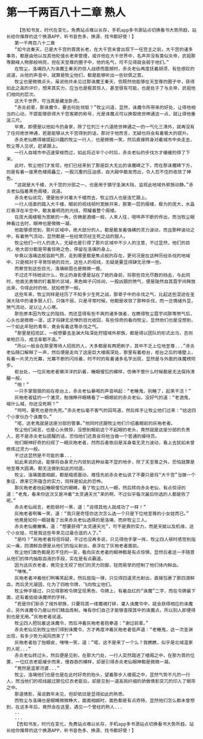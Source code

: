 # 第一千两百八十二章 熟人
        【告知书友，时代在变化，免费站点难以长存，手机app多书源站点切换看书大势所趋，站长给你推荐的这个换源APP，听书音色多、换源、找书都好使！】
       第一千两百八十二章
       “如今这秦天，已是大千宫的首席长老，在大千宫未曾出现下一任宫主之前，大千宫的诸多事务，都是由他以及其他轮值长老来管理，或许他在大千世界中，名声并没有类似炎帝，武祖那等巅峰人物那般响亮，但在天至尊的圈子中，他的名气，可不见得就会弱于他们。”
       在牧尘，洛璃四人为诛魔王秦天的惊人战绩而震撼时，赤炎老仙再度抚着胡须，有些感叹的说道，从他的声音中，就算是牧尘他们，都是能够听出一些钦佩之意。
       牧尘也是微微点头，虽说他并未见过那诛魔王秦天，但既然他能够在天至尊的圈子中，获得如此之高的评价，想来其实力，应当也是极其惊人，甚至很有可能，也是处于了与炎帝，武祖他们相同的层次。
       这大千世界，可当真是藏龙卧虎。
       “赤炎前辈，那诛魔令，要去何处领取？”牧尘问道，显然，诛魔令所带来的好处，让得他相当的心动，不提能够获得大千宫客卿的称号，光是诛魔点可以换取绝世神通这一点，就让得他垂涎三尺。
       毕竟，即便是以他如今的身家，除了位列三十六道绝世神通之一的一气化三清外，就再没有了任何绝世神通，若是能够从大千宫得到的话，那对于他而言，无疑也将会有着极大的提升。
       赤炎老仙瞧得被提起兴趣的牧尘一行人，也是微微一笑，然后直接转身对着城市中央走去，牧尘等人见状，赶紧跟上。
       一行人自城市中迅速穿梭而过，如此将近半个小时后，赤炎老仙的步伐方才缓缓的停了下来。
       此时，牧尘他们才发现，他们已经来到了那座巨大无比的诛魔碑之下，而在那诛魔碑下方，则是有着一座黑色楼阁矗立，一股沉重的压迫感，自大殿中散发而出，令人忍不住的收敛了神色。
       “这就是大千楼，大千宫的分部之一，也是用于镇守圣渊大陆，监视此地域外邪族动静。”赤炎老仙指着黑色阁楼，说道。
       赤炎老仙说完，便是抬步对着大千楼而去，牧尘四人也是连忙跟上。
       一行人径直的踏入大千楼，眼前的视线顿时宽敞开来，那第一层的阁楼，极为的庞大，水晶灯悬浮在半空中，散发着明亮的光线，照耀着整个阁楼。
       在庞大阁楼极为宽敞的一角，仿佛是酒楼一般，人来人往，喧哗声不断的传出，而当牧尘眼神看过去时，眼神也是微微一凝。
       他能够感觉到，那片区域中，绝大部分的人，都是散发着强横的灵力波动，而且那种波动之中，有着煞气流动，显然都是一些经常历经生死之战的狠人。
       牧尘他们一行人的进入，无疑也是引得了那片区域中不少人的注意，不过显然，他们的目光，绝大部分都是带着惊艳之色，停留在洛璃的身上。
       毕竟以洛璃这般容颜气质，走到哪里都是焦点般的存在，更何况是在这种历经杀伐的地域中，只是相对于寻常惊艳的目光，这些人的视线，无疑是要显得肆无忌惮一些。
       而察觉到这些目光，洛璃柳眉也是微微一蹙。
       不过还不待她说什么，牧尘的身影便是站在了她的身前，将那些目光尽数的挡去，与此同时，他面无表情的盯着那片区域，黑色眸子闪烁间，一股凶狠的煞气，便是陡然自其眉宇间释放出来，令得此时的他，犹如修罗一般。
       这些年来，牧尘同样是经历了不知多少生死之战，那骨子中的杀伐之气，比起这些混迹在圣渊大陆中的诸多狠人们，只强不弱，只是寻常时候，他都是收敛了那种杀伐，而一旦情绪外显，煞气流动，足以让人心寒。
       那些原本因为牧尘的阻挡，而还显得有些不爽的诸多强者，在瞧得牧尘眉宇间那等煞气后，心头也是微微一凛，这才将肆无忌惮的目光收回，有些惊奇的看向牧尘，显然他们也是没想到，一个如此年轻的青年，竟会有着这等杀伐之气。
       “那里是招揽区，一般想要去圣渊大陆深处狩猎域外邪族，都是得以团队的形式出马，否则单枪匹马，成活率都不高。”
       “所以一般会在那里等待人招揽的人，大多都是有两把刷子，其中不乏上位地至尊...”赤炎老仙随口解释了一声，然后便是走向了这座巨大楼阁深处，那里有着柜台，柜台之后的墙壁上，有着一片灵力光幕，光幕不断的闪烁着，时不时的有着诸多名字出现，显然是与外面的诛魔榜同步。
       柜台处，一位灰袍老者懒洋洋的趴着，睡眼惺忪的模样，仿佛不管什么时候都是无法保持清醒一般。
       “啪！”
       一只手掌狠狠的拍在柜台上，赤炎老仙暴喝的声音响起：“老睡鬼，别睡了，起来干活！”
       灰袍老者猛的一个激灵，勉强睁开眼睛看了一眼眼前的赤炎老仙，没好气的道：“老酒鬼，喊什么喊，你还没死啊？”
       “呵呵，要死也是你先死。”赤炎老仙毫不客气的回骂道，然后挥手让牧尘他们过来：“给这四个小家伙办个诛魔令。”
       “喏，这老鬼就是这座分部的管事。”他同时还跟牧尘他们介绍着眼前的灰袍老者。
       牧尘他们闻言，也是心头微惊，没想到眼前这个不起眼的老头，竟然就是这座分部的负责人，若不是赤炎老仙提醒的话，恐怕他们还真会将他当做一个普通的接待员。
       他们眼神好奇的扫视了一眼灰袍老者，然而后者依旧是浑身毫无灵力波动，看上去犹如未曾修炼过灵力一般。
       不过这显然是不可能的事...
       如此来说的话，能够将自身灵力内敛到这种丝毫不显的地步，除了天至尊之外，恐怕就算是地至尊大圆满，都无法做到如此的彻底。
       牧尘，洛璃面面相觑，都是暗感震动，难怪先前赤炎老仙说了不要只是将“大千宫”当做一个象征，原来它所蕴含的实力，同样是如此的恐怖。
       那灰袍老者抬起睡眼惺忪的眼睛，看了牧尘四人一眼，然后转向赤炎老仙，有点惊讶的道：“老鬼，看来你这次又是冲着“太灵通天光”来的啊，不过似乎每次最后你选的人都是败了呢。”
       赤炎老仙闻言，老脸顿时一黑，道：“说得其他人就成功了一样！”
       灰袍老者咧嘴一笑，道：“我只是奇怪你这次怎么选一个只是下位地至尊的小女娃而已。”
       他竟是如何一眼就看了出来赤炎老仙选择的是洛璃，而非牧尘三人。
       赤炎老仙撇撇嘴，道：“想要获得“太灵通天光”，可不是靠的实力，而是天赋以及机缘，这个小女娃，可是我这些年来见过最合适的人了。”
       “是吗？”灰袍老者将信将疑，不过也没再多说，只见得他手掌一挥，牧尘四人顿时感觉到指尖一痛，四滴鲜血便是从他们的指尖射出，悬浮在了灰袍老者面前。
       牧尘他们面色都是忍不住的一变，看向灰衣老者的眼神都是有点惊惧，显然后者这一手随意从他们的体内抽取血液的手段，实在是有点霸道。
       因为这灰衣老者，竟完全无视了他们的灵力防御，轻而易举的控制了他们体内鲜血。
       “嘿嘿。”
       灰袍老者冲着他们咧嘴笑起来，然后屈指一弹，只见得四道灵光射出，直接包裹了那四滴鲜血，而后灵光凝固，化为了四枚令牌，飞向牧尘他们。
       牧尘伸手接过，只见得那枚令牌呈现黑色，令牌上，有着血红的“诛魔”二字，而在令牌最下面，还有着低级诛魔师的字样。
       “若是你们斩杀了域外邪族，只要将其一缕魔魂打碎，灌入诛魔令中，就会获得相应的诛魔点，另外诛魔令乃是以你们精血炼制，唯有你们自己才能够查探其中的诛魔点，所以别人即便得到也是无用。”灰袍老者说道。
       牧尘四人把玩着这诛魔令，而后冲着灰袍老者抱拳道：“谢过前辈。”
       赤炎老仙见到牧尘他们得到诛魔令，方才再度冲着灰袍老者低声道：“老睡鬼，这一次圣渊出现，有多少势力闻风而来了？”
       灰袍老者抬了抬眼皮，嘿嘿一笑，道：“喏，这不是来了一个么？我瞧瞧，似乎是北域温家的人呢...”
       赤炎老仙转过头，然后便是见到，在那大门处，一行人突然踏进了楼阁之中，在那为首的位置，一位红衣老妪缓步而来，慢吞吞的模样，却是引得赤炎老仙眼神都是微微一凝。
       “竟然是温家河婆...”
       牧尘，洛璃他们也是也是在此时好奇的抬头，望着那步入楼阁之中，显然气势不凡的一行人，而当他们的视线越过那位红衣老妪后，却是见到一道高挑纤细的骄傲倩影突兀的印入了眼帘之中。
       那道倩影，虽说数年未见，但却依旧是显得如此的熟悉。
       而牧尘与洛璃也是眼睛微微睁大，面面相觑时，面色都是有点奇特，显然他们怎么都未曾想到，在这多年后，竟然会在这里，遇见一个曾经的熟人...
       ..
       ...
       【告知书友，时代在变化，免费站点难以长存，手机app多书源站点切换看书大势所趋，站长给你推荐的这个换源APP，听书音色多、换源、找书都好使！】